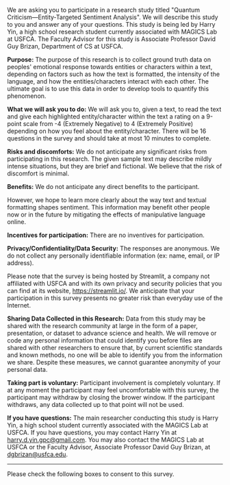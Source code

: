We are asking you to participate in a research study titled "Quantum Criticism—Entity-Targeted Sentiment Analysis". We will describe this study to you and answer any of your questions. This study is being led by Harry Yin, a high school research student currently associated with MAGICS Lab at USFCA. The Faculty Advisor for this study is Associate Professor David Guy Brizan, Department of CS at USFCA.

**Purpose:**
The purpose of this research is to collect ground truth data on peoples' emotional response towards entities or characters within a text, depending on factors such as how the text is formatted, the intensity of the language, and how the entities/characters interact with each other. The ultimate goal is to use this data in order to develop tools to quantify this phenomenon.

**What we will ask you to do:**
We will ask you to, given a text, to read the text and give each highlighted entity/character within the text a rating on a 9-point scale from -4 (Extremely Negative) to 4 (Extremely Positive) depending on how you feel about the entity/character. There will be 16 questions in the survey and should take at most 10 minutes to complete.

**Risks and discomforts:**
We do not anticipate any significant risks from participating in this research. The given sample text may describe mildly intense situations, but they are brief and fictional. We believe that the risk of discomfort is minimal.

**Benefits:**
We do not anticipate any direct benefits to the participant.

However, we hope to learn more clearly about the way text and textual formatting shapes sentiment. This information may benefit other people now or in the future by mitigating the effects of manipulative language online.

**Incentives for participation:**
There are no inventives for participation.

**Privacy/Confidentiality/Data Security:**
The responses are anonymous. We do not collect any personally identifiable information (ex: name, email, or IP address).

Please note that the survey is being hosted by Streamlit, a company not affiliated with USFCA and with its own privacy and security policies that you can find at its website, https://streamlit.io/. We anticipate that your participation in this survey presents no greater risk than everyday use of the Internet.

**Sharing Data Collected in this Research:**
Data from this study may be shared with the research community at large in the form of a paper, presentation, or dataset to advance science and health. We will remove or code any personal information that could identify you before files are shared with other researchers to ensure that, by current scientific standards and known methods, no one will be able to identify you from the information we share. Despite these measures, we cannot guarantee anonymity of your personal data.

**Taking part is voluntary:**
Participant involvement is completely voluntary. If at any moment the participant may feel uncomfortable with this survey, the participant may withdraw by closing the brower window. If the participant withdraws, any data collected up to that point will not be used.

**If you have questions:**
The main researcher conducting this study is Harry Yin, a high school student currently associated with the MAGICS Lab at USFCA. If you have questions, you may contact Harry Yin at harry.d.yin.gpc@gmail.com. You may also contact the MAGICS Lab at USFCA or the Faculty Advisor, Associate Professor David Guy Brizan, at dgbrizan@usfca.edu.

---

Please check the following boxes to consent to this survey.